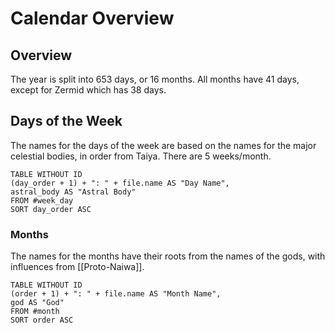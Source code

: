 # Calendar Overview
## Overview
The year is split into 653 days, or 16 months. All months have 41 days, except for Zermid which has 38 days.
## Days of the Week
The names for the days of the week are based on the names for the major celestial bodies, in order from Taiya. There are 5 weeks/month.
```dataview
TABLE WITHOUT ID
(day_order + 1) + ": " + file.name AS "Day Name",
astral_body AS "Astral Body"
FROM #week_day 
SORT day_order ASC
```
### Months
The names for the months have their roots from the names of the gods, with influences from [[Proto-Naiwa]].
```dataview
TABLE WITHOUT ID
(order + 1) + ": " + file.name AS "Month Name",
god AS "God"
FROM #month 
SORT order ASC
```



